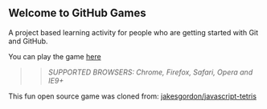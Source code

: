 ## Welcome to GitHub Games

A project based learning activity for people who are getting started with Git and GitHub.

You can play the game [here](https://nomadj1s.github.io/github-games/)

>> _*SUPPORTED BROWSERS*: Chrome, Firefox, Safari, Opera and IE9+_

This fun open source game was cloned from: [jakesgordon/javascript-tetris](https://github.com/jakesgordon/javascript-tetris)

